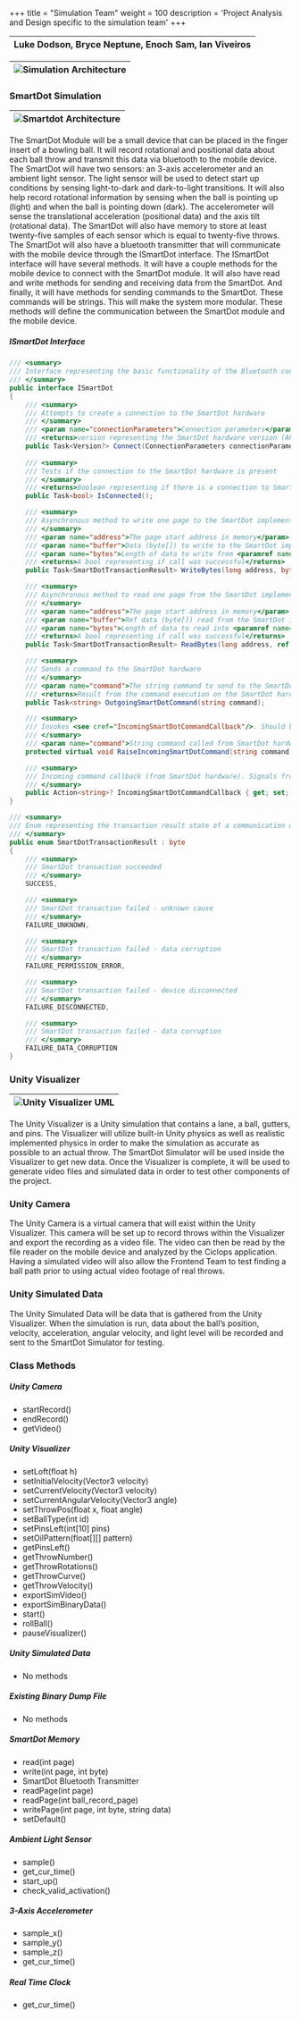 +++
title = "Simulation Team"
weight = 100
description = 'Project Analysis and Design specific to the simulation team'
+++

| Luke Dodson, Bryce Neptune, Enoch Sam, Ian Viveiros |
|:-:|

| ![Simulation Architecture](SimArc.png?width=60vw&lightbox=false) | 
|:--:|

### SmartDot Simulation
| ![Smartdot Architecture](SDArc.jpg?width=60vw&lightbox=false) | 
|:--:|

The SmartDot Module will be a small device that can be placed in the finger insert of a bowling ball. It will record rotational and positional data about each ball throw and transmit this data via bluetooth to the mobile device. The SmartDot will have two sensors: an 3-axis accelerometer and an ambient light sensor. The light sensor will be used to detect start up conditions by sensing light-to-dark and dark-to-light transitions. It will also help record rotational information by sensing when the ball is pointing up (light) and when the ball is pointing down (dark). The accelerometer will sense the translational acceleration (positional data) and the axis tilt (rotational data). The SmartDot will also have memory to store at least twenty-five samples of each sensor which is equal to twenty-five throws.
The SmartDot will also have a bluetooth transmitter that will communicate with the mobile device through the ISmartDot interface. The ISmartDot interface will have several methods. It will have a couple methods for the mobile device to connect with the SmartDot module. It will also have read and write methods for sending and receiving data from the SmartDot. And finally, it will have methods for sending commands to the SmartDot. These commands will be strings. This will make the system more modular. These methods will define the communication between the SmartDot module and the mobile device.

##### ISmartDot Interface
```C#
/// <summary>
/// Interface representing the basic functionality of the Bluetooth connection between the mobile application and a SmartDot implementation (Simulator & Hardware)
/// </summary>
public interface ISmartDot
{
    /// <summary>
    /// Attempts to create a connection to the SmartDot hardware
    /// </summary>
    /// <param name="connectionParameters">Connection parameters</param>
    /// <returns>version representing the SmartDot hardware version (APIs use), null if unable to connect</returns>
    public Task<Version?> Connect(ConnectionParameters connectionParameters);
    
    /// <summary>
    /// Tests if the connection to the SmartDot hardware is present
    /// </summary>
    /// <returns>Boolean representing if there is a connection to SmartDot hardware</returns>
    public Task<bool> IsConnected();

    /// <summary>
    /// Asynchronous method to write one page to the SmartDot implementation
    /// </summary>
    /// <param name="address">The page start address in memory</param>
    /// <param name="buffer">Data (byte[]) to write to the SmartDot implementations page</param>
    /// <param name="bytes">Length of data to write from <paramref name="buffer"/></param>
    /// <returns>A bool representing if call was successful</returns>
    public Task<SmartDotTransactionResult> WriteBytes(long address, byte[] buffer, long bytes);

    /// <summary>
    /// Asynchronous method to read one page from the SmartDot implementation
    /// </summary>
    /// <param name="address">The page start address in memory</param>
    /// <param name="buffer">Ref data (byte[]) read from the SmartDot implementations page (will attempt to fill completely)</param>
    /// <param name="bytes">Length of data to read into <paramref name="buffer"/></param>
    /// <returns>A bool representing if call was successful</returns>
    public Task<SmartDotTransactionResult> ReadBytes(long address, ref byte[] buffer, long bytes);

    /// <summary>
    /// Sends a command to the SmartDot hardware
    /// </summary>
    /// <param name="command">The string command to send to the SmartDot hardware</param>
    /// <returns>Result from the command execution on the SmartDot hardware</returns>
    public Task<string> OutgoingSmartDotCommand(string command);

    /// <summary>
    /// Invokes <see cref="IncomingSmartDotCommandCallback"/>. Should be executed only from the implementor.
    /// </summary>
    /// <param name="command">String command called from SmartDot hardware</param>
    protected virtual void RaiseIncomingSmartDotCommand(string command) => IncomingSmartDotCommandCallback?.Invoke(command);

    /// <summary>
    /// Incoming command callback (from SmartDot hardware). Signals from the SmartDot hardware that something important happened.
    /// </summary>
    public Action<string>? IncomingSmartDotCommandCallback { get; set; }
}
```

```C#
/// <summary>
/// Enum representing the transaction result state of a communication with SmartDot hardware
/// </summary>
public enum SmartDotTransactionResult : byte
{
    /// <summary>
    /// SmartDot transaction succeeded
    /// </summary>
    SUCCESS,

    /// <summary>
    /// SmartDot transaction failed - unknown cause
    /// </summary>
    FAILURE_UNKNOWN,

    /// <summary>
    /// SmartDot transaction failed - data corruption
    /// </summary>
    FAILURE_PERMISSION_ERROR,

    /// <summary>
    /// SmartDot transaction failed - device disconnected
    /// </summary>
    FAILURE_DISCONNECTED,

    /// <summary>
    /// SmartDot transaction failed - data corruption
    /// </summary>
    FAILURE_DATA_CORRUPTION
}
```

### Unity Visualizer
| ![Unity Visualizer UML](UVUML.png?width=50vw&lightbox=false) | 
|:--:|

The Unity Visualizer is a Unity simulation that contains a lane, a ball, gutters, and pins. The Visualizer will utilize built-in Unity physics as well as realistic implemented physics in order to make the simulation as accurate as possible to an actual throw. The SmartDot Simulator will be used inside the Visualizer to get new data. Once the Visualizer is complete, it will be used to generate video files and simulated data in order to test other components of the project. 

### Unity Camera
The Unity Camera is a virtual camera that will exist within the Unity Visualizer. This camera will be set up to record throws within the Visualizer and export the recording as a video file. The video can then be read by the file reader on the mobile device and analyzed by the Ciclops application. Having a simulated video will also allow the Frontend Team to test finding a ball path prior to using actual video footage of real throws.

### Unity Simulated Data
The Unity Simulated Data will be data that is gathered from the Unity Visualizer. When the simulation is run, data about the ball’s position, velocity, acceleration, angular velocity, and light level will be recorded and sent to the SmartDot Simulator for testing. 

### Class Methods
##### Unity Camera
- startRecord()
- endRecord()
- getVideo()
##### Unity Visualizer
- setLoft(float h)
- setInitialVelocity(Vector3 velocity)
- setCurrentVelocity(Vector3 velocity)
- setCurrentAngularVelocity(Vector3 angle)
- setThrowPos(float x, float angle)
- setBallType(int id)
- setPinsLeft(int[10] pins)
- setOilPattern(float[][] pattern)
- getPinsLeft()
- getThrowNumber()
- getThrowRotations()
- getThrowCurve()
- getThrowVelocity()
- exportSimVideo()
- exportSimBinaryData()
- start()
- rollBall()
- pauseVisualizer()
##### Unity Simulated Data
- No methods
##### Existing Binary Dump File
- No methods
##### SmartDot Memory
- read(int page)
- write(int page, int byte)
- SmartDot Bluetooth Transmitter
- readPage(int page)
- readPage(int ball_record_page)
- writePage(int page, int byte, string data)
- setDefault()
##### Ambient Light Sensor
- sample()
- get_cur_time()
- start_up()
- check_valid_activation()
##### 3-Axis Accelerometer
- sample_x()
- sample_y()
- sample_z()
- get_cur_time()
##### Real Time Clock
- get_cur_time()

